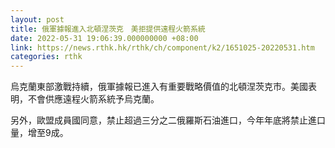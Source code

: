 ```yaml
---
layout: post
title: 俄軍據報進入北頓涅茨克　美拒提供遠程火箭系統
date: 2022-05-31 19:06:39.000000000 +08:00
link: https://news.rthk.hk/rthk/ch/component/k2/1651025-20220531.htm
categories: rthk
---
```


烏克蘭東部激戰持續，俄軍據報已進入有重要戰略價值的北頓涅茨克市。美國表明，不會供應遠程火箭系統予烏克蘭。

另外，歐盟成員國同意，禁止超過三分之二俄羅斯石油進口，今年年底將禁止進口量，增至9成。
